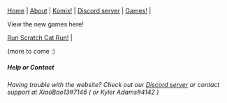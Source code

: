 [Home](https://xiaobao13.github.io/KylerKomix) | [About](https://xiaobao13.github.io/KylerKomix/About) | [Komix!](https://xiaobao13.github.io/KylerKomix/Komix) | [Discord server](https://discord.gg/mgbny6Ebg4) | [Games!](https://xiaobao13.github.io/KylerKomix/Games/Run%20Scratch%20Cat%20Run!/Run%20Scratch%20Cat%20Run!%20(Demo).html) | 

View the new games here!

[Run Scratch Cat Run!](https://xiaobao13.github.io/KylerKomix/Games/Run%20Scratch%20Cat%20Run!%20(Demo).html.html) | 

(more to come :)




##### Help or Contact

###### Having trouble with the website? Check out our [Discord server](https://discord.gg/mgbny6Ebg4) or contact support at XiaoBao13#7146 ( or Kyler Adams#4142 )
